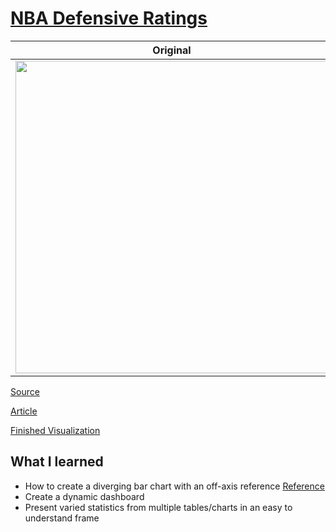 # [NBA Defensive Ratings](https://github.com/darwin-a/PersonalProjects/tree/master/Tableau%20Public%20Visualizations/Makeover_Monday/2019/W51)


| **Original** | **Mine**|
| --------- | --------|
|<img src = "https://fivethirtyeight.com/wp-content/uploads/2019/12/dubin-SPURS-1203-2.png?w=1150" width = "500">| <img src = "https://media3.giphy.com/media/h1QmENgSmK0lWxjXY6/giphy.gif" width = "500"> 

[Source](https://data.world/makeovermonday/2019w51) 


[Article](https://fivethirtyeight.com/features/the-spurs-have-never-been-this-bad-at-defense/)


[Finished Visualization](https://public.tableau.com/views/MM2019W51_15797247887810/Dashboard1?:display_count=y&publish=yes&:origin=viz_share_link)


## What I learned

- How to create a diverging bar chart with an off-axis reference [Reference](https://community.tableau.com/thread/307447)
- Create a dynamic dashboard
- Present varied statistics from multiple tables/charts in an easy to understand frame
	
